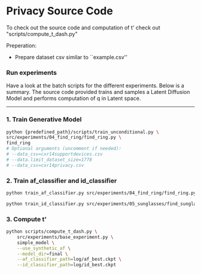 # Privacy Source Code

To check out the source code and computation of t' check out "scripts/compute_t_dash.py"


Preperation: 
- Prepare dataset csv similar to ``example.csv''


### Run experiments 

Have a look at the batch scripts for the different experiments.
Below is a summary. 
The source code provided trains and samples a Latent Diffusion Model and performs computation of q in Latent space. 

---

### 1. Train Generative Model


```bash
python {predefined_path}/scripts/train_unconditional.py \
src/experiments/04_find_ring/find_ring.py \
find_ring
# Optional arguments (uncomment if needed):
# --data_csv=cxr14supportdevices.csv
# --data.limit_dataset_size=1778
# --data_csv=cxr14privacy.csv
```

### 2. Train af_classifier and id_classifier
```bash
python train_af_classifier.py src/experiments/04_find_ring/find_ring.py train_af_classifier_ring --use_synthetic_af --data_csv=celebahq_latent.csv
```


```bash
python train_id_classifier.py src/experiments/05_sunglasses/find_sunglasses.py train_id_classifier --data_csv=celebahq_latent.csv
```




### 3. Compute t'
```bash
python scripts/compute_t_dash.py \
    src/experiments/base_experiment.py \
    simple_model \
    --use_synthetic_af \
    --model_dir=final \
    --af_classifier_path=log/af_best.ckpt \
    --id_classifier_path=log/id_best.ckpt
```

